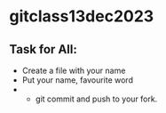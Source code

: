 # gitclass13dec2023

## Task for All:
- Create a file with your name
- Put your name, favourite word
- - git commit and push to your fork.